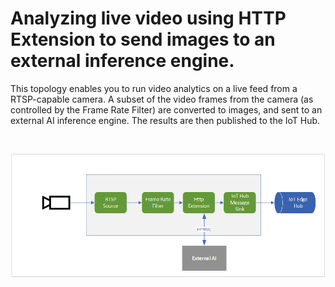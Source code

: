 # Analyzing live video using HTTP Extension to send images to an external inference engine.   

This topology enables you to run video analytics on a live feed from a RTSP-capable camera. A subset of the video frames from the camera (as controlled by the Frame Rate Filter) are converted to images, and sent to an external AI inference engine. The results are then published to the IoT Hub.

<br>
<p align="center">
  <img src="./topology.png" title="Analyzing live video using HTTP Extension to send images to an external inference engine"/>
</p>
<br>

